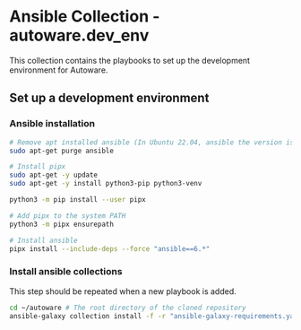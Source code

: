# Ansible Collection - autoware.dev_env

This collection contains the playbooks to set up the development environment for Autoware.

## Set up a development environment

### Ansible installation

```bash
# Remove apt installed ansible (In Ubuntu 22.04, ansible the version is old)
sudo apt-get purge ansible

# Install pipx
sudo apt-get -y update
sudo apt-get -y install python3-pip python3-venv

python3 -m pip install --user pipx

# Add pipx to the system PATH
python3 -m pipx ensurepath

# Install ansible
pipx install --include-deps --force "ansible==6.*"
```

### Install ansible collections

This step should be repeated when a new playbook is added.

```bash
cd ~/autoware # The root directory of the cloned repository
ansible-galaxy collection install -f -r "ansible-galaxy-requirements.yaml"
```
